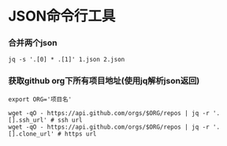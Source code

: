 # JSON命令行工具

### 合并两个json
```shell
jq -s '.[0] * .[1]' 1.json 2.json
```

### 获取github org下所有项目地址(使用jq解析json返回)
```shell
export ORG='项目名'

wget -qO - https://api.github.com/orgs/$ORG/repos | jq -r '.[].ssh_url' # ssh url
wget -qO - https://api.github.com/orgs/$ORG/repos | jq -r '.[].clone_url' # https url
```